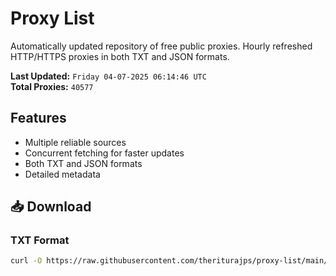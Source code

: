 # Proxy List

Automatically updated repository of free public proxies. Hourly refreshed HTTP/HTTPS proxies in both TXT and JSON formats.

**Last Updated:** `Friday 04-07-2025 06:14:46 UTC`  
**Total Proxies:** `40577`

## Features
- Multiple reliable sources
- Concurrent fetching for faster updates
- Both TXT and JSON formats
- Detailed metadata

## 📥 Download

### TXT Format
```bash
curl -O https://raw.githubusercontent.com/theriturajps/proxy-list/main/proxies.txt